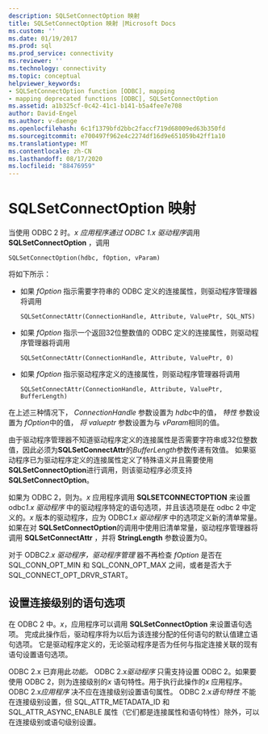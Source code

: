 ```yaml
---
description: SQLSetConnectOption 映射
title: SQLSetConnectOption 映射 |Microsoft Docs
ms.custom: ''
ms.date: 01/19/2017
ms.prod: sql
ms.prod_service: connectivity
ms.reviewer: ''
ms.technology: connectivity
ms.topic: conceptual
helpviewer_keywords:
- SQLSetConnectOption function [ODBC], mapping
- mapping deprecated functions [ODBC], SQLSetConnectOption
ms.assetid: a1b325cf-0c42-41c1-b141-b5a4fee7e708
author: David-Engel
ms.author: v-daenge
ms.openlocfilehash: 6c1f1379bfd2bbc2faccf719d68009ed63b350fd
ms.sourcegitcommit: e700497f962e4c2274df16d9e651059b42ff1a10
ms.translationtype: MT
ms.contentlocale: zh-CN
ms.lasthandoff: 08/17/2020
ms.locfileid: "88476959"
---
```

# <a name="sqlsetconnectoption-mapping"></a>SQLSetConnectOption 映射
当使用 ODBC 2 时。*x* *应用程序通过 ODBC 1.x 驱动程序*调用**SQLSetConnectOption** ，调用  
  
```  
SQLSetConnectOption(hdbc, fOption, vParam)  
```  
  
 将如下所示：  
  
-   如果 *fOption* 指示需要字符串的 ODBC 定义的连接属性，则驱动程序管理器将调用  
  
    ```  
    SQLSetConnectAttr(ConnectionHandle, Attribute, ValuePtr, SQL_NTS)  
    ```  
  
-   如果 *fOption* 指示一个返回32位整数值的 ODBC 定义的连接属性，则驱动程序管理器将调用  
  
    ```  
    SQLSetConnectAttr(ConnectionHandle, Attribute, ValuePtr, 0)  
    ```  
  
-   如果 *fOption* 指示驱动程序定义的连接属性，则驱动程序管理器将调用  
  
    ```  
    SQLSetConnectAttr(ConnectionHandle, Attribute, ValuePtr, BufferLength)  
    ```  
  
 在上述三种情况下， *ConnectionHandle* 参数设置为 *hdbc*中的值， *特性* 参数设置为 *fOption*中的值， *将 valueptr* 参数设置为与 *vParam*相同的值。  
  
 由于驱动程序管理器不知道驱动程序定义的连接属性是否需要字符串或32位整数值，因此必须为**SQLSetConnectAttr**的*BufferLength*参数传递有效值。 如果驱动程序已为驱动程序定义的连接属性定义了特殊语义并且需要使用 **SQLSetConnectOption**进行调用，则该驱动程序必须支持 **SQLSetConnectOption**。  
  
 如果为 ODBC 2，则为。*x* 应用程序调用 **SQLSETCONNECTOPTION** 来设置 odbc*1.x 驱动程序* 中的驱动程序特定的语句选项，并且该选项是在 odbc 2 中定义的。*x* 版本的驱动程序，应为 ODBC*1.x 驱动程序* 中的选项定义新的清单常量。 如果在对 **SQLSetConnectOption**的调用中使用旧清单常量，驱动程序管理器将调用 **SQLSetConnectAttr** ，并将 **StringLength** 参数设置为0。  
  
 对于 ODBC*2.x 驱动程序，驱动程序管理* 器不再检查 *fOption* 是否在 SQL_CONN_OPT_MIN 和 SQL_CONN_OPT_MAX 之间，或者是否大于 SQL_CONNECT_OPT_DRVR_START。  
  
## <a name="setting-statement-options-on-the-connection-level"></a>设置连接级别的语句选项  
 在 ODBC 2 中。*x*，应用程序可以调用 **SQLSetConnectOption** 来设置语句选项。 完成此操作后，驱动程序将为以后为该连接分配的任何语句的默认值建立语句选项。 它是驱动程序定义的，无论驱动程序是否为任何与指定连接关联的现有语句设置语句选项。  
  
 ODBC 2.x 已弃用此*功能。* ODBC 2.x*驱动程序* 只需支持设置 ODBC 2。如果要使用 ODBC 2，则为连接级别的*x* 语句特性。用于执行此操作的*x* 应用程序。 ODBC 2.x*应用程序* 决不应在连接级别设置语句属性。 ODBC 2.x*语句特性* 不能在连接级别设置，但 SQL_ATTR_METADATA_ID 和 SQL_ATTR_ASYNC_ENABLE 属性（它们都是连接属性和语句特性）除外，可以在连接级别或语句级别设置。
